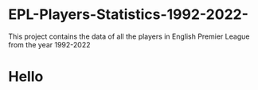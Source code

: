 # EPL-Players-Statistics-1992-2022-
This project contains the data of all the players in English Premier League from the year 1992-2022

# Hello
